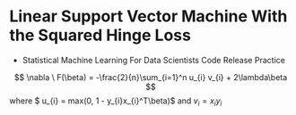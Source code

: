 # Linear Support Vector Machine With the Squared Hinge Loss

- Statistical Machine Learning For Data Scientists Code Release Practice

$$ \nabla \ F(\beta) = -\frac{2}{n}\sum_{i=1}^n u_{i} v_{i} + 2\lambda\beta $$ 
where $ u_{i} = max(0, 1 - y_{i}x_{i}^T\beta)$ and  $v_{i} = x_{i}y_{i}$
